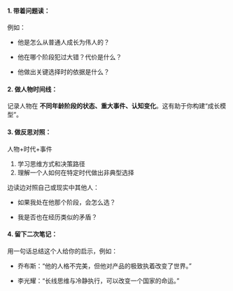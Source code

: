 #### 1. 带着问题读：

例如：

- 他是怎么从普通人成长为伟人的？
    
- 他在哪个阶段犯过大错？代价是什么？
    
- 他做出关键选择时的依据是什么？
    

#### 2. 做人物时间线：

记录人物在 **不同年龄阶段的状态、重大事件、认知变化**。这有助于你构建“成长模型”。

#### 3. 做反思对照：

人物+时代+事件
1. 学习思维方式和决策路径
2. 理解一个人如何在特定时代做出非典型选择

边读边对照自己或现实中其他人：

- 如果我处在他那个阶段，会怎么选？
    
- 我是否也在经历类似的矛盾？
    

#### 4. 留下二次笔记：

用一句话总结这个人给你的启示，例如：

- 乔布斯：“他的人格不完美，但他对产品的极致执着改变了世界。”
    
- 李光耀：“长线思维与冷静执行，可以改变一个国家的命运。”